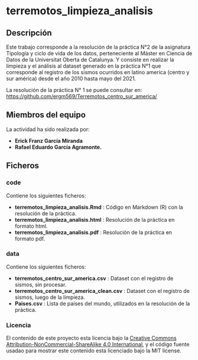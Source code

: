 # terremotos_limpieza_analisis

## Descripción

Este trabajo corresponde a la resolución de la práctica N°2 de la asignatura Tipología y ciclo de vida de los datos, perteneciente al Máster en Ciencia de Datos de la Universitat Oberta de Catalunya. Y consiste en realizar la limpieza y el análisis al dataset generado en la práctica N°1 que corresponde al registro de los sismos ocurridos en latino america (centro y sur américa) desde el año 2010 hasta mayo del 2021. 

La resolución de la práctica N° 1 se puede consultar en: https://github.com/ergm569/Terremotos_centro_sur_america/

## Miembros del equipo

La actividad ha sido realizada por:
* **Erick Franz García Miranda** 
* **Rafael Eduardo García Agramonte.**

## Ficheros

### code

Contiene los siguientes ficheros:

* **terremotos_limpieza_analisis.Rmd** : Código en Markdown (R) con la resolución de la práctica.
* **terremotos_limpieza_analisis.html** : Resolución de la práctica en formato html.
* **terremotos_limpieza_analisis.pdf** : Resolución de la práctica en formato pdf.

### data

Contiene los siguientes ficheros:

* **terremotos_centro_sur_america.csv** : Dataset con el registro de sismos, sin procesar.
* **terremotos_centro_sur_america_clean.csv** : Dataset con el registro de sismos, luego de la limpieza.
* **Paises.csv** : Lista de países del mundo, utilizados en la resolución de la práctica.

### Licencia

El contenido de este proyecto esta licencia bajo la [Creative Commons Attribution-NonCommercial-ShareAlike 4.0 International](https://creativecommons.org/licenses/by-nc-sa/4.0/), y el código fuente usadao para mostrar este contenido esta licenciado bajo la MIT license. 
